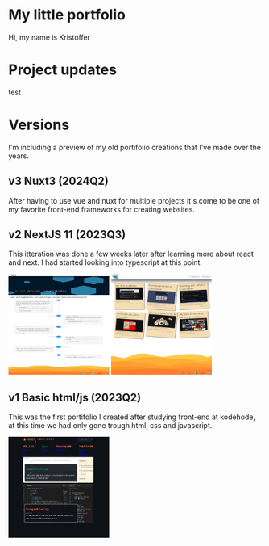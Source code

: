 # My little portfolio
Hi, my name is Kristoffer
# Project updates
test
# Versions
I'm including a preview of my old portifolio creations that I've made over the years.
## v3 Nuxt3 (2024Q2)
After having to use vue and nuxt for multiple projects it's come to be one of my favorite front-end frameworks for creating websites.

## v2 NextJS 11 (2023Q3)
This itteration was done a few weeks later after learning more about react and next. I had started looking into typescript at this point.

<img src="versions/v2/index.png" height="200" width="200" alt="v2 index page"/> <img src="versions/v2/projects.png" height="200" width="200" alt="v2 projects page" />

## v1 Basic html/js (2023Q2)
This was the first portifolio I created after studying front-end at kodehode, at this time we had only gone trough html, css and javascript.

<img src="versions/v1/index.png" height="200" width="200" alt="v1 index page"/>